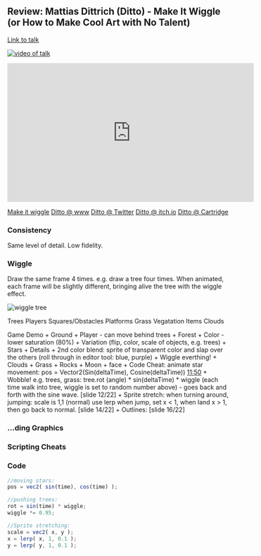 ## Review: Mattias Dittrich (Ditto) - Make It Wiggle (or How to Make Cool Art with No Talent)

[Link to talk](https://www.youtube.com/watch?v=7-fUvFkPngI)

[![video of talk](http://img.youtube.com/vi/7-fUvFkPngI/0.jpg)](http://www.youtube.com/watch?v=7-fUvFkPngI)
<iframe width="560" height="315" src="https://www.youtube.com/embed/7-fUvFkPngI" frameborder="0" allowfullscreen></iframe>

[Make it wiggle](https://ditto.itch.io/makeitwiggle)
[Ditto @ www](http://www.matthiasdittrich.com/)
[Ditto @ Twitter](https://twitter.com/dittomat)
[Ditto @ itch.io](https://ditto.itch.io/)
[Ditto @ Cartridge](https://cartrdge.com/ditto)


### Consistency
  Same level of detail.  Low fidelity.
  

### Wiggle
  Draw the same frame 4 times.  e.g. draw a tree four times.
  When animated, each frame will be slightly different, bringing alive the tree with the wiggle effect.
  
  <img src="https://cdn.rawgit.com/longda/notes/master/img/ditto-wiggle-tree.png" alt="wiggle tree" />
  
  Trees
  Players
  Squares/Obstacles
  Platforms
  Grass
  Vegatation
  Items
  Clouds
  
  Game Demo
    + Ground
    + Player - can move behind trees
    + Forest
    + Color - lower saturation (80%)
    + Variation (flip, color, scale of objects, e.g. trees)
    + Stars
    + Details
    + 2nd color blend: sprite of transparent color and slap over the others (roll through in editor tool: blue, purple)
    + Wiggle everthing!
    + Clouds
    + Grass
    + Rocks
    + Moon + face
    + Code Cheat: animate star movement: pos = Vector2(Sin(deltaTime), Cosine(deltaTime)) [11:50](https://youtu.be/7-fUvFkPngI?t=11m50s)
    + Wobble! e.g. trees, grass: tree.rot (angle) * sin(deltaTime) * wiggle (each time walk into tree, wiggle is set to random number above) - goes back and forth with the sine wave. [slide 12/22]
    + Sprite stretch: when turning around, jumping: scale is 1,1 (normal) use lerp when jump, set x < 1, when land x > 1, then go back to normal.  [slide 14/22]
    + Outlines: [slide 16/22]
    

### ...ding Graphics


### Scripting Cheats


### Code

```javascript
//moving stars:
pos = vec2( sin(time), cos(time) );

//pushing trees:
rot = sin(time) * wiggle;
wiggle *= 0.95;

//Sprite stretching: 
scale = vec2( x, y );
x = lerp( x, 1, 0.1 );
y = lerp( y, 1, 0.1 );
```


